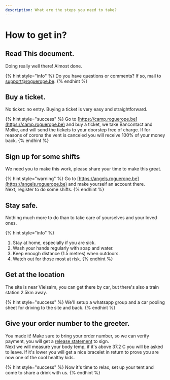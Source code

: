 ```yaml
---
description: What are the steps you need to take?
---
```


# How to get in?

## Read This document.

Doing really well there! Almost done.

{% hint style="info" %}
Do you have questions or comments? If so, mail to [support@roguerope.be](mailto:support@roguerope.be).
{% endhint %}

## Buy a ticket.

No ticket: no entry. Buying a ticket is very easy and straightforward.

{% hint style="success" %}
Go to [https://camp.roguerope.be](https://camp.roguerope.be) and buy a ticket, we take Bancontact and Mollie, and will send the tickets to your doorstep free of charge. If for reasons of corona the vent is canceled you will receive 100% of your money back.
{% endhint %}

## Sign up for some shifts

We need you to make this work, please share your time to make this great.

{% hint style="warning" %}
Go to [https://angels.roguerope.be](https://angels.roguerope.be) and make yourself an account there.   
Next, register to do some shifts.
{% endhint %}

## Stay safe.

Nothing much more to do than to take care of yourselves and your loved ones.

{% hint style="info" %}
1. Stay at home, especially if you are sick.
2. Wash your hands regularly with soap and water.
3. Keep enough distance \(1.5 metres\) when outdoors.
4. Watch out for those most at risk.
{% endhint %}

## Get at the location

The site is near Vielsalm, you can get there by car, but there's also a train station 2.5km away.

{% hint style="success" %}
We'll setup a whatsapp group and a car pooling sheet for driving to the site and back.
{% endhint %}

## Give your order number to the greeter.

You made it! Make sure to bring your order number, so we can verify payment, you will get a [release statement](release-statement.md) to sign.   
Next we will measure your body temp, if it's above 37.2 C you will be asked to leave. If it's lower you will get a nice bracelet in return to prove you are now one of the cool healthy kids.

{% hint style="success" %}
Now it's time to relax, set up your tent and come to share a drink with us.
{% endhint %}

